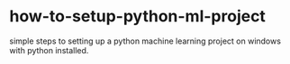 # how-to-setup-python-ml-project
simple steps to setting up a python machine learning project on windows with python installed.
